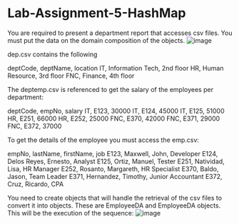 # Lab-Assignment-5-HashMap

You are required to present a department report that accesses csv files. You must put the data on the domain composition of the objects.
![image](https://github.com/joaquintamayo/Lab-Assignment-5-HashMap/assets/152839460/22bc8eff-e36f-4571-9275-bc4a7b02c3fe)

dep.csv contains the following

deptCode, deptName, location
IT, Information Tech, 2nd floor
HR, Human Resource, 3rd floor
FNC, Finance, 4th floor

The deptemp.csv is referenced to get the salary  of the employees per department:

deptCode, empNo, salary
IT, E123, 30000
IT, E124, 45000
IT, E125, 51000
HR, E251, 66000
HR, E252, 25000
FNC, E370, 42000
FNC, E371, 29000
FNC, E372, 37000

To get the details of the employee you must access the emp.csv:

empNo, lastName, firstName, job
E123, Maxwell, John, Developer
E124, Delos Reyes, Ernesto, Analyst
E125, Ortiz, Manuel, Tester
E251, Natividad, Lisa, HR Manager
E252, Rosanto, Margareth, HR Specialist
E370, Baldo, Jason, Team Leader
E371, Hernandez, Timothy, Junior Accountant
E372, Cruz, Ricardo, CPA

You need to create objects that will handle the retrieval of the csv files to convert it into objects.  These are EmployeeDA and EmployeeDA objects.  This will be the execution of the sequence:
![image](https://github.com/joaquintamayo/Lab-Assignment-5-HashMap/assets/152839460/b5fa41aa-5e95-4db4-80df-8fe4daff742d)


